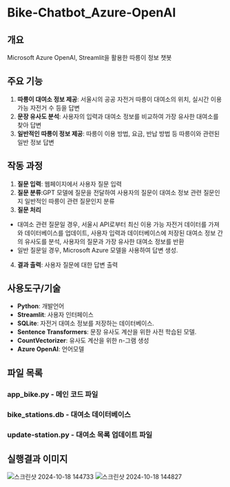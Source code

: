 # Bike-Chatbot_Azure-OpenAI
## 개요
Microsoft Azure OpenAI, Streamlit을 활용한 따릉이 정보 챗봇

## 주요 기능
1. **따릉이 대여소 정보 제공**: 서울시의 공공 자전거 따릉이 대여소의 위치, 실시간 이용 가능 자전거 수 등을 답변
2. **문장 유사도 분석**: 사용자의 입력과 대여소 정보를 비교하여 가장 유사한 대여소를 찾아 답변
3. **일반적인 따릉이 정보 제공**: 따릉이 이용 방법, 요금, 반납 방법 등 따릉이와 관련된 일반 정보 답변

## 작동 과정
1. **질문 입력**: 웹페이지에서 사용자 질문 입력
2. **질문 분류**:GPT 모델에 질문을 전달하여 사용자의 질문이 대여소 정보 관련 질문인지 일반적인 따릉이 관련 질문인지 분류
3. **질문 처리**
- 대여소 관련 질문일 경우, 서울시 API로부터 최신 이용 가능 자전거 데이터를 가져와 데이터베이스를 업데이트, 사용자 입력과 데이터베이스에 저장된 대여소 정보 간의 유사도를 분석, 사용자의 질문과 가장 유사한 대여소 정보를 반환
- 일반 질문일 경우, Microsoft Azure 모델을 사용하여 답변 생성.
4. **결과 출력**: 사용자 질문에 대한 답변 출력

## 사용도구/기술
- **Python**: 개발언어
- **Streamlit**: 사용자 인터페이스
- **SQLite**: 자전거 대여소 정보를 저장하는 데이터베이스.
- **Sentence Transformers**: 문장 유사도 계산을 위한 사전 학습된 모델.
- **CountVectorizer**: 유사도 계산을 위한 n-그램 생성
- **Azure OpenAI**: 언어모델

## 파일 목록
### app_bike.py - 메인 코드 파일
### bike_stations.db - 대여소 데이터베이스
### update-station.py - 대여소 목록 업데이트 파일

## 실행결과 이미지
![스크린샷 2024-10-18 144733](https://github.com/user-attachments/assets/6e7cd5a0-fe2d-405b-b5c3-92426e3a45df)
![스크린샷 2024-10-18 144827](https://github.com/user-attachments/assets/f4d1d797-9b81-4441-acb2-f4169ddd90d5)

